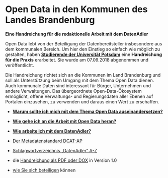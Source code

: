 # Open Data in den Kommunen des Landes Brandenburg
**Eine Handreichung für die redaktionelle Arbeit mit dem DatenAdler**

Open Data lebt von der Beteiligung der Datenbereitsteller insbesondere aus dem kommunalen Bereich. Um hier den Einstieg so einfach wie möglich zu gestalten, haben **[Studierende der Universität Potsdam](Projektchronik.md)** eine **Handreichung für die Praxis** erarbeitet. Sie wurde am 07.09.2018 abgenommen und veröffentlicht.

Die Handreichung richtet sich an die Kommunen im Land Brandenburg und soll als Unterstützung beim Umgang mit dem Thema Open
Data dienen. Auch kommunale Daten sind interessant für Bürger, Unternehmen
und andere Verwaltungen. Das übergeordnete Open-Data-Ökosystem
ermöglicht, offene Verwaltungs- und Regierungsdaten aller Ebenen auf
Portalen einzusehen, zu verwenden und daraus einen Wert zu erschaffen.

* **[Warum sollte ich mich mit dem Thema Open Data auseinandersetzen?](handreichung-gesamt.md#warum-sollte-ich-mich-mit-dem-thema-open-data-auseinandersetzen)**
* **[Wie gehe ich an die Arbeit mit Open Data heran?](handreichung-gesamt.md#wie-gehe-ich-an-die-arbeit-mit-open-data-heran)**
* **[Wie arbeite ich mit dem DatenAdler?](handreichung-gesamt.md#wie-arbeite-ich-mit-dem-datenadler)**

* [Der Metadatenstandard DCAT-AP](handreichung-gesamt.md#der-metadatenstandard-dcat-ap)
* [Schlagwortverzeichnis „DatenAdler“ A-Z](handreichung-gesamt.md#schlagwortverzeichnis-datenadler-a-z)

* die [Handreichung als PDF oder DOX](docs) in Version 1.0
* [wie Sie sich beteiligen](CONTRIBUTING.md) können
